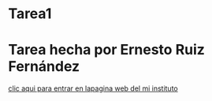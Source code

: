 # Tarea1

<h1>Tarea hecha por Ernesto Ruiz Fernández</h1>

<a href="https://fpiespablopicasso.es/">clic aqui para entrar en lapagina web del mi instituto</a>
